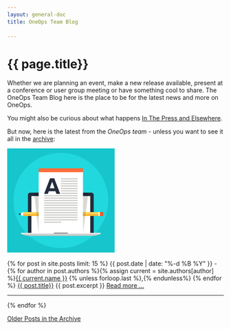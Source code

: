 ```yaml
---
layout: general-doc
title: OneOps Team Blog

---
```


<h1 class="yellow">{{ page.title}}</h1>
<div>
 <div class="col-md-8">
 <p>Whether we are planning an event, make a new release available, present at a conference or user group meeting or
 have something cool to share. The OneOps Team Blog here is the place to be for the latest news and more on OneOps.</p>
 <p>You might also be curious about what happens <a href="/general/in-the-press.html">In The Press and Elsewhere</a>.</p>
 <p>But now, here is the latest from the <em>OneOps team</em> - unless you want to see it all in the 
 <a href="./archive.html">archive</a>:</p>
 </div>
 <div class="col-md-4"> <img src="/assets/img/blogging.jpg"/></div>
</div>

{% for post in site.posts limit: 15 %}
{{ post.date | date: "%-d %B %Y" }} -
{% for author in post.authors %}{% assign current = site.authors[author] %}<a href="{{ current.web }}">{{ current.name }}</a>
{% unless forloop.last %},{% endunless%}
{% endfor %}
<a href="{{ post.url }}" class="blogtitle">{{ post.title}}</a>
{{ post.excerpt }}
<a href="{{ post.url }}">Read more ...</a>
<hr>
{% endfor %}

<p><a href="./archive.html">Older Posts in the Archive</a></p>
